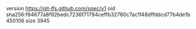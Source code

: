 version https://git-lfs.github.com/spec/v1
oid sha256:f94677a8f92bedc7236f71794ceffb32780c7ac1f48dffddcd77b4de1b450106
size 3945
